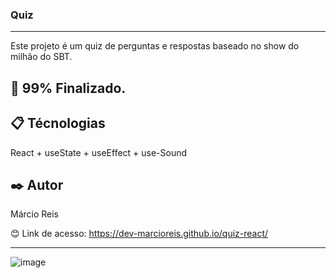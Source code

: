 ### Quiz

---

Este projeto é um quiz de perguntas e respostas baseado no show do milhão do SBT.

## 🚀 99% Finalizado.

## 📋 Técnologias
React + useState + useEffect + use-Sound

## ✒️ Autor
Márcio Reis

😊 Link de acesso: https://dev-marcioreis.github.io/quiz-react/

---
![image](https://user-images.githubusercontent.com/122680054/230785493-38d022d4-292f-439d-9268-c570fea8d9fb.png)
